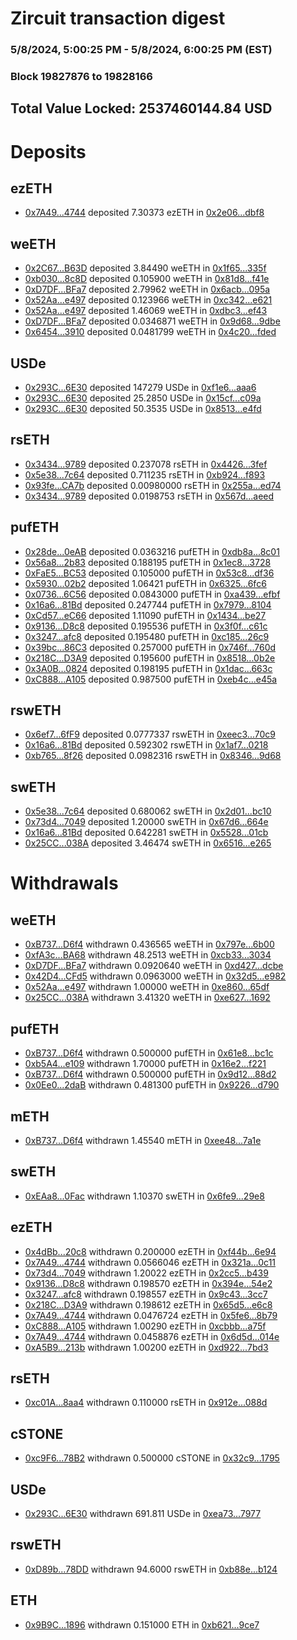 # Zircuit transaction digest
### 5/8/2024, 5:00:25 PM - 5/8/2024, 6:00:25 PM (EST)
### Block 19827876 to 19828166

## Total Value Locked: 2537460144.84 USD

# Deposits
## ezETH
- [0x7A49...4744](https://etherscan.io/address/0x7A493Be5c2ce014cD049Bf178a1ac0Db1B434744) deposited 7.30373 ezETH in [0x2e06...dbf8](https://etherscan.io/tx/0x7A493Be5c2ce014cD049Bf178a1ac0Db1B434744)
## weETH
- [0x2C67...B63D](https://etherscan.io/address/0x2C678004AF4c1e217d9ED8Baabd4454406CeB63D) deposited 3.84490 weETH in [0x1f65...335f](https://etherscan.io/tx/0x2C678004AF4c1e217d9ED8Baabd4454406CeB63D)
- [0xb030...8c8D](https://etherscan.io/address/0xb03060547cC71ecE4f305309dA78FDa6B1698c8D) deposited 0.105900 weETH in [0x81d8...f41e](https://etherscan.io/tx/0xb03060547cC71ecE4f305309dA78FDa6B1698c8D)
- [0xD7DF...BFa7](https://etherscan.io/address/0xD7DF7E085214743530afF339aFC420c7c720BFa7) deposited 2.79962 weETH in [0x6acb...095a](https://etherscan.io/tx/0xD7DF7E085214743530afF339aFC420c7c720BFa7)
- [0x52Aa...e497](https://etherscan.io/address/0x52Aa899454998Be5b000Ad077a46Bbe360F4e497) deposited 0.123966 weETH in [0xc342...e621](https://etherscan.io/tx/0x52Aa899454998Be5b000Ad077a46Bbe360F4e497)
- [0x52Aa...e497](https://etherscan.io/address/0x52Aa899454998Be5b000Ad077a46Bbe360F4e497) deposited 1.46069 weETH in [0xdbc3...ef43](https://etherscan.io/tx/0x52Aa899454998Be5b000Ad077a46Bbe360F4e497)
- [0xD7DF...BFa7](https://etherscan.io/address/0xD7DF7E085214743530afF339aFC420c7c720BFa7) deposited 0.0346871 weETH in [0x9d68...9dbe](https://etherscan.io/tx/0xD7DF7E085214743530afF339aFC420c7c720BFa7)
- [0x6454...3910](https://etherscan.io/address/0x6454Fa12543e80f60277fA7F19495e03e99A3910) deposited 0.0481799 weETH in [0x4c20...fded](https://etherscan.io/tx/0x6454Fa12543e80f60277fA7F19495e03e99A3910)
## USDe
- [0x293C...6E30](https://etherscan.io/address/0x293C6937D8D82e05B01335F7B33FBA0c8e256E30) deposited 147279 USDe in [0xf1e6...aaa6](https://etherscan.io/tx/0x293C6937D8D82e05B01335F7B33FBA0c8e256E30)
- [0x293C...6E30](https://etherscan.io/address/0x293C6937D8D82e05B01335F7B33FBA0c8e256E30) deposited 25.2850 USDe in [0x15cf...c09a](https://etherscan.io/tx/0x293C6937D8D82e05B01335F7B33FBA0c8e256E30)
- [0x293C...6E30](https://etherscan.io/address/0x293C6937D8D82e05B01335F7B33FBA0c8e256E30) deposited 50.3535 USDe in [0x8513...e4fd](https://etherscan.io/tx/0x293C6937D8D82e05B01335F7B33FBA0c8e256E30)
## rsETH
- [0x3434...9789](https://etherscan.io/address/0x34349c5569e7B846c3558961552D2202760A9789) deposited 0.237078 rsETH in [0x4426...3fef](https://etherscan.io/tx/0x34349c5569e7B846c3558961552D2202760A9789)
- [0x5e38...7c64](https://etherscan.io/address/0x5e385bBF6451807B59ee294585f0Dc28A1E57c64) deposited 0.711235 rsETH in [0xb924...f893](https://etherscan.io/tx/0x5e385bBF6451807B59ee294585f0Dc28A1E57c64)
- [0x93fe...CA7b](https://etherscan.io/address/0x93fe9b63b0B7583cfDF5caFCEc38352fA8c2CA7b) deposited 0.00980000 rsETH in [0x255a...ed74](https://etherscan.io/tx/0x93fe9b63b0B7583cfDF5caFCEc38352fA8c2CA7b)
- [0x3434...9789](https://etherscan.io/address/0x34349c5569e7B846c3558961552D2202760A9789) deposited 0.0198753 rsETH in [0x567d...aeed](https://etherscan.io/tx/0x34349c5569e7B846c3558961552D2202760A9789)
## pufETH
- [0x28de...0eAB](https://etherscan.io/address/0x28de66c148265cCA670CA26B7b58C90B43390eAB) deposited 0.0363216 pufETH in [0xdb8a...8c01](https://etherscan.io/tx/0x28de66c148265cCA670CA26B7b58C90B43390eAB)
- [0x56a8...2b83](https://etherscan.io/address/0x56a8e636ee89f900FdF346355E753645d7ec2b83) deposited 0.188195 pufETH in [0x1ec8...3728](https://etherscan.io/tx/0x56a8e636ee89f900FdF346355E753645d7ec2b83)
- [0xFaE5...BC53](https://etherscan.io/address/0xFaE5dA5948be26cfec664eb4EaEC8F5aC5d3BC53) deposited 0.105000 pufETH in [0x53c8...df36](https://etherscan.io/tx/0xFaE5dA5948be26cfec664eb4EaEC8F5aC5d3BC53)
- [0x5930...02b2](https://etherscan.io/address/0x59302A5631A1Ed51187fAbF127B21879C4dC02b2) deposited 1.06421 pufETH in [0x6325...6fc6](https://etherscan.io/tx/0x59302A5631A1Ed51187fAbF127B21879C4dC02b2)
- [0x0736...6C56](https://etherscan.io/address/0x0736878aceC9ab4aD1f84cC2686644b68A8a6C56) deposited 0.0843000 pufETH in [0xa439...efbf](https://etherscan.io/tx/0x0736878aceC9ab4aD1f84cC2686644b68A8a6C56)
- [0x16a6...81Bd](https://etherscan.io/address/0x16a60962b20E86Db67f882e11285a29cAC5881Bd) deposited 0.247744 pufETH in [0x7979...8104](https://etherscan.io/tx/0x16a60962b20E86Db67f882e11285a29cAC5881Bd)
- [0xCd57...eC66](https://etherscan.io/address/0xCd572C9cD6a77DF9f9C37C9F98AdCa0aad97eC66) deposited 1.11090 pufETH in [0x1434...be27](https://etherscan.io/tx/0xCd572C9cD6a77DF9f9C37C9F98AdCa0aad97eC66)
- [0x9136...D8c8](https://etherscan.io/address/0x9136D560a9f557287b2822Ea19C3f5A8fEa2D8c8) deposited 0.195536 pufETH in [0x3f0f...c61c](https://etherscan.io/tx/0x9136D560a9f557287b2822Ea19C3f5A8fEa2D8c8)
- [0x3247...afc8](https://etherscan.io/address/0x3247acC69f125259182e104E6b8434B9890fafc8) deposited 0.195480 pufETH in [0xc185...26c9](https://etherscan.io/tx/0x3247acC69f125259182e104E6b8434B9890fafc8)
- [0x39bc...86C3](https://etherscan.io/address/0x39bcB568347E3CAF1E97E05D0106E1A7Ca7886C3) deposited 0.257000 pufETH in [0x746f...760d](https://etherscan.io/tx/0x39bcB568347E3CAF1E97E05D0106E1A7Ca7886C3)
- [0x218C...D3A9](https://etherscan.io/address/0x218C97344E972bB814feB31D4b4502B09Dc5D3A9) deposited 0.195600 pufETH in [0x8518...0b2e](https://etherscan.io/tx/0x218C97344E972bB814feB31D4b4502B09Dc5D3A9)
- [0x3A0B...0824](https://etherscan.io/address/0x3A0B8ffa3a8e0153044cbc523CB048edaF3C0824) deposited 0.198195 pufETH in [0x1dac...663c](https://etherscan.io/tx/0x3A0B8ffa3a8e0153044cbc523CB048edaF3C0824)
- [0xC888...A105](https://etherscan.io/address/0xC88806A32b764002c55f6484446AEe1a49B5A105) deposited 0.987500 pufETH in [0xeb4c...e45a](https://etherscan.io/tx/0xC88806A32b764002c55f6484446AEe1a49B5A105)
## rswETH
- [0x6ef7...6fF9](https://etherscan.io/address/0x6ef72D721ED61d0e26942E315FaF8425e6d66fF9) deposited 0.0777337 rswETH in [0xeec3...70c9](https://etherscan.io/tx/0x6ef72D721ED61d0e26942E315FaF8425e6d66fF9)
- [0x16a6...81Bd](https://etherscan.io/address/0x16a60962b20E86Db67f882e11285a29cAC5881Bd) deposited 0.592302 rswETH in [0x1af7...0218](https://etherscan.io/tx/0x16a60962b20E86Db67f882e11285a29cAC5881Bd)
- [0xb765...8f26](https://etherscan.io/address/0xb765078c5BD5DD765fcec4F76a645E1FcF138f26) deposited 0.0982316 rswETH in [0x8346...9d68](https://etherscan.io/tx/0xb765078c5BD5DD765fcec4F76a645E1FcF138f26)
## swETH
- [0x5e38...7c64](https://etherscan.io/address/0x5e385bBF6451807B59ee294585f0Dc28A1E57c64) deposited 0.680062 swETH in [0x2d01...bc10](https://etherscan.io/tx/0x5e385bBF6451807B59ee294585f0Dc28A1E57c64)
- [0x73d4...7049](https://etherscan.io/address/0x73d468C574E88f592850F561b35D22D154b37049) deposited 1.20000 swETH in [0x67d6...664e](https://etherscan.io/tx/0x73d468C574E88f592850F561b35D22D154b37049)
- [0x16a6...81Bd](https://etherscan.io/address/0x16a60962b20E86Db67f882e11285a29cAC5881Bd) deposited 0.642281 swETH in [0x5528...01cb](https://etherscan.io/tx/0x16a60962b20E86Db67f882e11285a29cAC5881Bd)
- [0x25CC...038A](https://etherscan.io/address/0x25CC275CFE3Cce1700E816e00d4CD1f60872038A) deposited 3.46474 swETH in [0x6516...e265](https://etherscan.io/tx/0x25CC275CFE3Cce1700E816e00d4CD1f60872038A)
# Withdrawals
## weETH
- [0xB737...D6f4](https://etherscan.io/address/0xB737F7e6a0132F66C3cfe144ab630f3e2f4CD6f4) withdrawn 0.436565 weETH in [0x797e...6b00](https://etherscan.io/tx/0xB737F7e6a0132F66C3cfe144ab630f3e2f4CD6f4)
- [0xfA3c...BA68](https://etherscan.io/address/0xfA3ce8f53EB52FeE071099C4bC88D9495c66BA68) withdrawn 48.2513 weETH in [0xcb33...3034](https://etherscan.io/tx/0xfA3ce8f53EB52FeE071099C4bC88D9495c66BA68)
- [0xD7DF...BFa7](https://etherscan.io/address/0xD7DF7E085214743530afF339aFC420c7c720BFa7) withdrawn 0.0920640 weETH in [0xd427...dcbe](https://etherscan.io/tx/0xD7DF7E085214743530afF339aFC420c7c720BFa7)
- [0x42D4...CFd5](https://etherscan.io/address/0x42D478DeE7643ec40965f6E50470F03B8C42CFd5) withdrawn 0.0963000 weETH in [0x32d5...e982](https://etherscan.io/tx/0x42D478DeE7643ec40965f6E50470F03B8C42CFd5)
- [0x52Aa...e497](https://etherscan.io/address/0x52Aa899454998Be5b000Ad077a46Bbe360F4e497) withdrawn 1.00000 weETH in [0xe860...65df](https://etherscan.io/tx/0x52Aa899454998Be5b000Ad077a46Bbe360F4e497)
- [0x25CC...038A](https://etherscan.io/address/0x25CC275CFE3Cce1700E816e00d4CD1f60872038A) withdrawn 3.41320 weETH in [0xe627...1692](https://etherscan.io/tx/0x25CC275CFE3Cce1700E816e00d4CD1f60872038A)
## pufETH
- [0xB737...D6f4](https://etherscan.io/address/0xB737F7e6a0132F66C3cfe144ab630f3e2f4CD6f4) withdrawn 0.500000 pufETH in [0x61e8...bc1c](https://etherscan.io/tx/0xB737F7e6a0132F66C3cfe144ab630f3e2f4CD6f4)
- [0xb5A4...e109](https://etherscan.io/address/0xb5A44dE74e3F61C61641abfe5b0dAf221417e109) withdrawn 1.70000 pufETH in [0x16e2...f221](https://etherscan.io/tx/0xb5A44dE74e3F61C61641abfe5b0dAf221417e109)
- [0xB737...D6f4](https://etherscan.io/address/0xB737F7e6a0132F66C3cfe144ab630f3e2f4CD6f4) withdrawn 0.500000 pufETH in [0x9d12...88d2](https://etherscan.io/tx/0xB737F7e6a0132F66C3cfe144ab630f3e2f4CD6f4)
- [0x0Ee0...2daB](https://etherscan.io/address/0x0Ee007fdcD73aD1062A3E5D8863b8022448A2daB) withdrawn 0.481300 pufETH in [0x9226...d790](https://etherscan.io/tx/0x0Ee007fdcD73aD1062A3E5D8863b8022448A2daB)
## mETH
- [0xB737...D6f4](https://etherscan.io/address/0xB737F7e6a0132F66C3cfe144ab630f3e2f4CD6f4) withdrawn 1.45540 mETH in [0xee48...7a1e](https://etherscan.io/tx/0xB737F7e6a0132F66C3cfe144ab630f3e2f4CD6f4)
## swETH
- [0xEAa8...0Fac](https://etherscan.io/address/0xEAa823AB4C4eE00283d8ed7be713ddf8A5ba0Fac) withdrawn 1.10370 swETH in [0x6fe9...29e8](https://etherscan.io/tx/0xEAa823AB4C4eE00283d8ed7be713ddf8A5ba0Fac)
## ezETH
- [0x4dBb...20c8](https://etherscan.io/address/0x4dBb5561B3EeDCBa59DF3CC80A974E1b603620c8) withdrawn 0.200000 ezETH in [0xf44b...6e94](https://etherscan.io/tx/0x4dBb5561B3EeDCBa59DF3CC80A974E1b603620c8)
- [0x7A49...4744](https://etherscan.io/address/0x7A493Be5c2ce014cD049Bf178a1ac0Db1B434744) withdrawn 0.0566046 ezETH in [0x321a...0c11](https://etherscan.io/tx/0x7A493Be5c2ce014cD049Bf178a1ac0Db1B434744)
- [0x73d4...7049](https://etherscan.io/address/0x73d468C574E88f592850F561b35D22D154b37049) withdrawn 1.20022 ezETH in [0x2cc5...b439](https://etherscan.io/tx/0x73d468C574E88f592850F561b35D22D154b37049)
- [0x9136...D8c8](https://etherscan.io/address/0x9136D560a9f557287b2822Ea19C3f5A8fEa2D8c8) withdrawn 0.198570 ezETH in [0x394e...54e2](https://etherscan.io/tx/0x9136D560a9f557287b2822Ea19C3f5A8fEa2D8c8)
- [0x3247...afc8](https://etherscan.io/address/0x3247acC69f125259182e104E6b8434B9890fafc8) withdrawn 0.198557 ezETH in [0x9c43...3cc7](https://etherscan.io/tx/0x3247acC69f125259182e104E6b8434B9890fafc8)
- [0x218C...D3A9](https://etherscan.io/address/0x218C97344E972bB814feB31D4b4502B09Dc5D3A9) withdrawn 0.198612 ezETH in [0x65d5...e6c8](https://etherscan.io/tx/0x218C97344E972bB814feB31D4b4502B09Dc5D3A9)
- [0x7A49...4744](https://etherscan.io/address/0x7A493Be5c2ce014cD049Bf178a1ac0Db1B434744) withdrawn 0.0476724 ezETH in [0x5fe6...8b79](https://etherscan.io/tx/0x7A493Be5c2ce014cD049Bf178a1ac0Db1B434744)
- [0xC888...A105](https://etherscan.io/address/0xC88806A32b764002c55f6484446AEe1a49B5A105) withdrawn 1.00290 ezETH in [0xcbbb...a75f](https://etherscan.io/tx/0xC88806A32b764002c55f6484446AEe1a49B5A105)
- [0x7A49...4744](https://etherscan.io/address/0x7A493Be5c2ce014cD049Bf178a1ac0Db1B434744) withdrawn 0.0458876 ezETH in [0x6d5d...014e](https://etherscan.io/tx/0x7A493Be5c2ce014cD049Bf178a1ac0Db1B434744)
- [0xA5B9...213b](https://etherscan.io/address/0xA5B9eEf067958DECA8eD47256B94251D1fC4213b) withdrawn 1.00200 ezETH in [0xd922...7bd3](https://etherscan.io/tx/0xA5B9eEf067958DECA8eD47256B94251D1fC4213b)
## rsETH
- [0xc01A...8aa4](https://etherscan.io/address/0xc01A89581F87d7726c5814F466E428f5c4108aa4) withdrawn 0.110000 rsETH in [0x912e...088d](https://etherscan.io/tx/0xc01A89581F87d7726c5814F466E428f5c4108aa4)
## cSTONE
- [0xc9F6...78B2](https://etherscan.io/address/0xc9F69b00aB541EaDA632e1dA19B71f0Bf82578B2) withdrawn 0.500000 cSTONE in [0x32c9...1795](https://etherscan.io/tx/0xc9F69b00aB541EaDA632e1dA19B71f0Bf82578B2)
## USDe
- [0x293C...6E30](https://etherscan.io/address/0x293C6937D8D82e05B01335F7B33FBA0c8e256E30) withdrawn 691.811 USDe in [0xea73...7977](https://etherscan.io/tx/0x293C6937D8D82e05B01335F7B33FBA0c8e256E30)
## rswETH
- [0xD89b...78DD](https://etherscan.io/address/0xD89b1b886719fB9f2168aEa44d719e9B81cD78DD) withdrawn 94.6000 rswETH in [0xb88e...b124](https://etherscan.io/tx/0xD89b1b886719fB9f2168aEa44d719e9B81cD78DD)
## ETH
- [0x9B9C...1896](https://etherscan.io/address/0x9B9CF25683dC67cF69a5F00c0fb46b9db9571896) withdrawn 0.151000 ETH in [0xb621...9ce7](https://etherscan.io/tx/0x9B9CF25683dC67cF69a5F00c0fb46b9db9571896)
